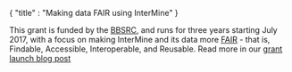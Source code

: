 {
  "title" : "Making data FAIR using InterMine"
}

This grant is funded by the [BBSRC](http://www.bbsrc.ac.uk/), and runs for three years starting July 2017, with a focus on making InterMine and its data more [FAIR](https://www.nature.com/articles/sdata201618) - that is, Findable, Accessible, Interoperable, and Reusable. Read more in our [grant launch blog post](https://intermineorg.wordpress.com/2017/04/24/the-fair-journey/)
